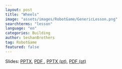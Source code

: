 ```yaml
---
layout: post
title: "Wheels"
image: "assets/images/RobotGame/GenericLesson.png"
searchterms: "lesson"
language: "en"
categories: Building
author: SeshanBrothers
tag: RobotGame
featured: false
---
```



Slides: 
<a href="/translations/en-us/RobotGame/Wheels.pptx">PPTX</a>, 
<a href="/translations/en-us/RobotGame/Wheels.pdf">PDF </a>,
<a href="/translations/pt-br/RobotGame/Rodas.pptx">PPTX (pt)</a>, 
<a href="/translations/pt-br/RobotGame/Rodas.pdf">PDF (pt)</a>
